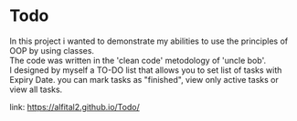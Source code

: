 # Todo

In this project i wanted to demonstrate my abilities to use the principles of OOP by using classes. <br>
The code was written in the 'clean code' metodology of 'uncle bob'.
<br>
I designed by myself a TO-DO list that allows you to set list of tasks with Expiry Date. you can mark tasks as "finished", view only active tasks or view all tasks.

link: https://alfital2.github.io/Todo/



